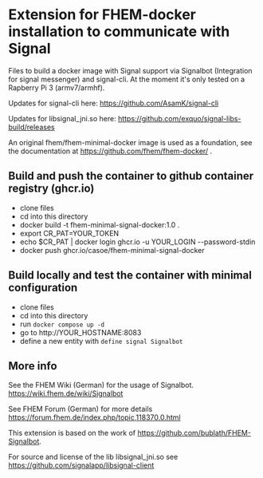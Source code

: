# Extension for FHEM-docker installation to communicate with Signal

Files to build a docker image with Signal support via Signalbot (Integration for signal messenger) and signal-cli. At the moment it's only tested on a Rapberry Pi 3 (armv7/armhf).

Updates for signal-cli here: https://github.com/AsamK/signal-cli

Updates for libsignal_jni.so here: https://github.com/exquo/signal-libs-build/releases

An original fhem/fhem-minimal-docker image is used as a foundation, see the documentation at https://github.com/fhem/fhem-docker/ . 

## Build and push the container to github container registry (ghcr.io)

* clone files 
* cd into this directory
* docker build -t fhem-minimal-signal-docker:1.0 .
* export CR_PAT=YOUR_TOKEN
* echo $CR_PAT | docker login ghcr.io -u YOUR_LOGIN --password-stdin
* docker push ghcr.io/casoe/fhem-minimal-signal-docker

## Build locally and test the container with minimal configuration

* clone files 
* cd into this directory
* run `docker compose up -d`
* go to http://YOUR_HOSTNAME:8083
* define a new entity with  `define signal Signalbot`

## More info

See the FHEM Wiki (German) for the usage of Signalbot.
https://wiki.fhem.de/wiki/Signalbot

See FHEM Forum (German) for more details
https://forum.fhem.de/index.php/topic,118370.0.html

This extension is based on the work of https://github.com/bublath/FHEM-Signalbot.     

For source and license of the lib libsignal_jni.so see
https://github.com/signalapp/libsignal-client
